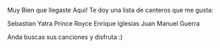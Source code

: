 Muy Bien que llegaste Aqui!
Te doy una lista de canteros que me gusta:

Sebastian Yatra
Prince Royce
Enrique Iglesias
Juan Manuel Guerra

Anda buscas sus canciones y disfruta :)
